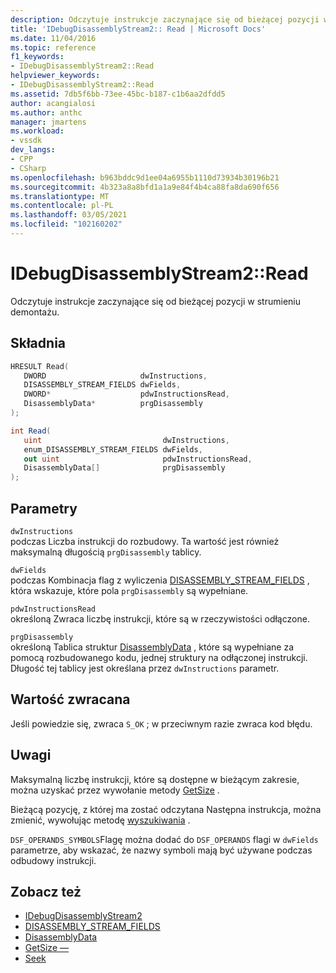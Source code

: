 ```yaml
---
description: Odczytuje instrukcje zaczynające się od bieżącej pozycji w strumieniu demontażu.
title: 'IDebugDisassemblyStream2:: Read | Microsoft Docs'
ms.date: 11/04/2016
ms.topic: reference
f1_keywords:
- IDebugDisassemblyStream2::Read
helpviewer_keywords:
- IDebugDisassemblyStream2::Read
ms.assetid: 7db5f6bb-73ee-45bc-b187-c1b6aa2dfdd5
author: acangialosi
ms.author: anthc
manager: jmartens
ms.workload:
- vssdk
dev_langs:
- CPP
- CSharp
ms.openlocfilehash: b963bddc9d1ee04a6955b1110d73934b30196b21
ms.sourcegitcommit: 4b323a8a8bfd1a1a9e84f4b4ca88fa8da690f656
ms.translationtype: MT
ms.contentlocale: pl-PL
ms.lasthandoff: 03/05/2021
ms.locfileid: "102160202"
---
```

# <a name="idebugdisassemblystream2read"></a>IDebugDisassemblyStream2::Read
Odczytuje instrukcje zaczynające się od bieżącej pozycji w strumieniu demontażu.

## <a name="syntax"></a>Składnia

```cpp
HRESULT Read( 
   DWORD                     dwInstructions,
   DISASSEMBLY_STREAM_FIELDS dwFields,
   DWORD*                    pdwInstructionsRead,
   DisassemblyData*          prgDisassembly
);
```

```csharp
int Read( 
   uint                           dwInstructions,
   enum_DISASSEMBLY_STREAM_FIELDS dwFields,
   out uint                       pdwInstructionsRead,
   DisassemblyData[]              prgDisassembly
);
```

## <a name="parameters"></a>Parametry
`dwInstructions`\
podczas Liczba instrukcji do rozbudowy. Ta wartość jest również maksymalną długością `prgDisassembly` tablicy.

`dwFields`\
podczas Kombinacja flag z wyliczenia [DISASSEMBLY_STREAM_FIELDS](../../../extensibility/debugger/reference/disassembly-stream-fields.md) , która wskazuje, które pola `prgDisassembly` są wypełniane.

`pdwInstructionsRead`\
określoną Zwraca liczbę instrukcji, które są w rzeczywistości odłączone.

`prgDisassembly`\
określoną Tablica struktur [DisassemblyData](../../../extensibility/debugger/reference/disassemblydata.md) , które są wypełniane za pomocą rozbudowanego kodu, jednej struktury na odłączonej instrukcji. Długość tej tablicy jest określana przez `dwInstructions` parametr.

## <a name="return-value"></a>Wartość zwracana
 Jeśli powiedzie się, zwraca `S_OK` ; w przeciwnym razie zwraca kod błędu.

## <a name="remarks"></a>Uwagi
 Maksymalną liczbę instrukcji, które są dostępne w bieżącym zakresie, można uzyskać przez wywołanie metody [GetSize](../../../extensibility/debugger/reference/idebugdisassemblystream2-getsize.md) .

 Bieżącą pozycję, z której ma zostać odczytana Następna instrukcja, można zmienić, wywołując metodę [wyszukiwania](../../../extensibility/debugger/reference/idebugdisassemblystream2-seek.md) .

 `DSF_OPERANDS_SYMBOLS`Flagę można dodać do `DSF_OPERANDS` flagi w `dwFields` parametrze, aby wskazać, że nazwy symboli mają być używane podczas odbudowy instrukcji.

## <a name="see-also"></a>Zobacz też
- [IDebugDisassemblyStream2](../../../extensibility/debugger/reference/idebugdisassemblystream2.md)
- [DISASSEMBLY_STREAM_FIELDS](../../../extensibility/debugger/reference/disassembly-stream-fields.md)
- [DisassemblyData](../../../extensibility/debugger/reference/disassemblydata.md)
- [GetSize —](../../../extensibility/debugger/reference/idebugdisassemblystream2-getsize.md)
- [Seek](../../../extensibility/debugger/reference/idebugdisassemblystream2-seek.md)
